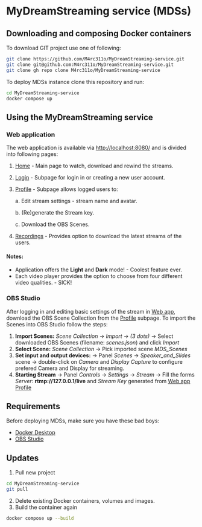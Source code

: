 # MyDreamStreaming service (MDSs)
## Downloading and composing Docker containers 
To download GIT project use one of following:
```sh
git clone https://github.com/M4rc311o/MyDreamStreaming-service.git
git clone git@github.com:M4rc311o/MyDreamStreaming-service.git
git clone gh repo clone M4rc311o/MyDreamStreaming-service
```
To deploy MDSs instance clone this repository and run:
```sh
cd MyDreamStreaming-service
docker compose up
```
## Using the MyDreamStreaming service
### Web application 
The web application is available via [http://localhost:8080/](http://localhost:8080/) and is divided into following pages:
1. [Home](http://localhost:8080/home) - Main page to watch, download and rewind the streams.  
2. [Login](http://localhost:8080/login) - Subpage for login in or creating a new user account.
3. [Profile](http://localhost:8080/profile) - Subpage allows logged users to:

      a. Edit stream settings - stream name and avatar.
   
      b. (Re)generate the Stream key.
   
      c. Download the OBS Scenes. 
5. [Recordings](http://localhost:8080/rec) - Provides option to download the latest streams of the users.
#### Notes:
- Application offers the **Light** and **Dark** mode! - Coolest feature ever.
- Each video player provides the option to choose from four different video qualities. - SICK!


### OBS Studio
After logging in and editing basic settings of the stream in [Web app](#Web-application), download the OBS Scene Collection from the [Profile](http://localhost:8080/profile) subpage.
To import the Scenes into OBS Studio follow the steps:
1) **Import Scenes:** *Scene Collection* -> *Import* -> *(3 dots)* -> Select downloaded OBS Scenes (filename: *scenes.json*) and click *Import*
2) **Select Scene:** *Scene Collection* -> Pick imported scene *MDS_Scenes*
3) **Set input and output devices:** -> Panel *Scenes* -> *Speaker_and_Slides* scene -> double-click on *Camera* and *Display Capture* to configure prefered Camera and Display for streaming.
4) **Starting Stream** -> Panel *Controls* -> *Settings* -> *Stream* -> Fill the forms *Server*: **rtmp://127.0.0.1/live** and *Stream Key* generated from [Web app Profile](http://localhost:8080/profile) 
 
## Requirements
Before deploying MDSs, make sure you have these bad boys:
- [Docker Desktop](https://www.docker.com/products/docker-desktop/)
- [OBS Studio](https://obsproject.com/download)

## Updates
1. Pull new project
```sh
cd MyDreamStreaming-service
git pull 
```
2. Delete existing Docker containers, volumes and images.
3. Build the container again
```sh
docker compose up --build
```
